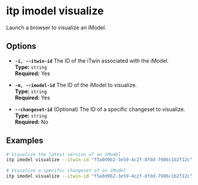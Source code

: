 # itp imodel visualize

Launch a browser to visualize an iModel.

## Options

- **`-i, --itwin-id`**
  The ID of the iTwin associated with the iModel.  
  **Type:** `string`  
  **Required:** Yes

- **`-m, --imodel-id`**
  The ID of the iModel to visualize.  
  **Type:** `string`  
  **Required:** Yes

- **`--changeset-id`**
  (Optional) The ID of a specific changeset to visualize.  
  **Type:** `string`  
  **Required:** No

## Examples

```bash
# Visualize the latest version of an iModel
itp imodel visualize --itwin-id "f5a0d9b2-3e59-4c2f-8fdd-7986c1b2f12c" --imodel-id "a3b89d45-e6a4-4d59-aabd-12c3415e1234"

# Visualize a specific changeset of an iModel
itp imodel visualize --itwin-id "f5a0d9b2-3e59-4c2f-8fdd-7986c1b2f12c" --imodel-id "a3b89d45-e6a4-4d59-aabd-12c3415e1234" --changeset-id "6a3c21d0-234d-49fc-92ef-7e2d29f1b0f7"
```
